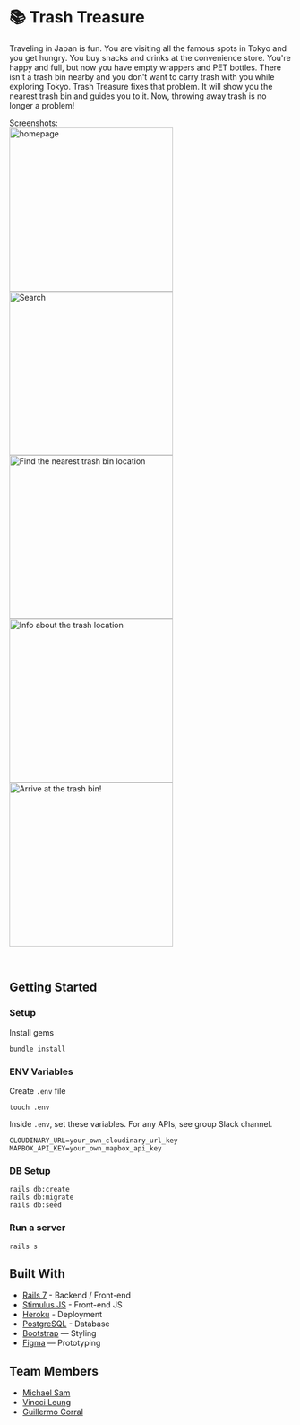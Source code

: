 # 📚 Trash Treasure

Traveling in Japan is fun. You are visiting all the famous spots in Tokyo and you get hungry. You buy snacks and drinks at the convenience store. You're happy and full, but now you have empty wrappers and PET bottles. There isn't a trash bin nearby and you don't want to carry trash with you while exploring Tokyo. Trash Treasure fixes that problem. It will show you the nearest trash bin and guides you to it. Now, throwing away trash is no longer a problem!

Screenshots:
<br>
<img width="292" alt="homepage" src="https://github.com/msam4/trash_treasure/assets/137851066/be03ac77-f5e6-4db2-9c4d-5869c711c402" >
<br>
<img width="292" alt="Search" src="https://github.com/msam4/trash_treasure/assets/137851066/c091b959-6ef3-4f7d-b513-b8f5ebf15416" >
<br>
<img width="292" alt="Find the nearest trash bin location" src="https://github.com/msam4/trash_treasure/assets/137851066/06c47e8a-767f-47ad-9f23-3a9e39f41ee1" >
<br>
<img width="292" alt="Info about the trash location" src="https://github.com/msam4/trash_treasure/assets/137851066/38c3f9ae-d176-4fa7-aeff-e44dafa23e70" >
<br>
<img width="292" alt="Arrive at the trash bin!" src="https://github.com/msam4/trash_treasure/assets/137851066/05ab0457-60e1-42ae-8217-4b376398e159" >
<br>


<br>

   

## Getting Started
### Setup

Install gems
```
bundle install
```

### ENV Variables
Create `.env` file
```
touch .env
```
Inside `.env`, set these variables. For any APIs, see group Slack channel.
```
CLOUDINARY_URL=your_own_cloudinary_url_key
MAPBOX_API_KEY=your_own_mapbox_api_key
```

### DB Setup
```
rails db:create
rails db:migrate
rails db:seed
```

### Run a server
```
rails s
```

## Built With
- [Rails 7](https://guides.rubyonrails.org/) - Backend / Front-end
- [Stimulus JS](https://stimulus.hotwired.dev/) - Front-end JS
- [Heroku](https://heroku.com/) - Deployment
- [PostgreSQL](https://www.postgresql.org/) - Database
- [Bootstrap](https://getbootstrap.com/) — Styling
- [Figma](https://www.figma.com) — Prototyping

## Team Members
- [Michael Sam](https://github.com/msam4)
- [Vincci Leung](https://github.com/elysianysus)
- [Guillermo Corral](https://github.com/GCM1120)

